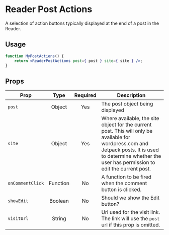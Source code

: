 # Reader Post Actions

A selection of action buttons typically displayed at the end of a post in the Reader.

## Usage

```jsx
function MyPostActions() {
	return <ReaderPostActions post={ post } site={ site } />;
}
```

## Props

| Prop | Type | Required | Description |
|-----|:----:|:--------:|-------------|
| `post`| Object | Yes | The post object being displayed |
| `site` | Object | Yes | Where available, the site object for the current post. This will only be available for wordpress.com and Jetpack posts. It is used to determine whether the user has permission to edit the current post.|
| `onCommentClick` | Function | No | A function to be fired when the comment button is clicked. |
| `showEdit` | Boolean | No | Should we show the Edit button? |
| `visitUrl` | String | No | Url used for the visit link. The link will use the `post` url if this prop is omitted. |
